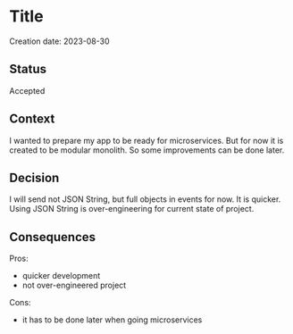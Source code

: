 # Title

Creation date: 2023-08-30

## Status

Accepted

## Context

I wanted to prepare my app to be ready for microservices. But for now it is created to be modular monolith. So some
improvements can be done later.

## Decision

I will send not JSON String, but full objects in events for now. It is quicker. Using JSON String is over-engineering 
for current state of project.

## Consequences

Pros:
- quicker development
- not over-engineered project

Cons:
- it has to be done later when going microservices
